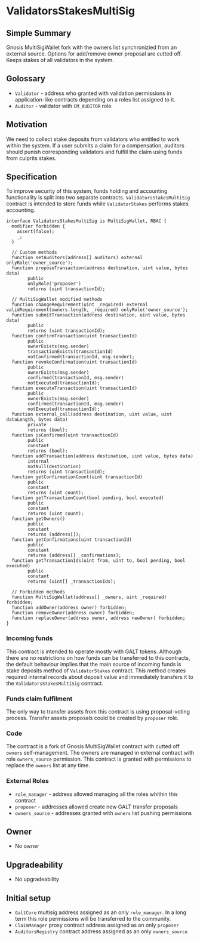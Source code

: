 # ValidatorsStakesMultiSig

## Simple Summary

Gnosis MultiSigWallet fork with the owners list synchronizied from an external source. Options for add/remove owner proposal
are cutted off. Keeps stakes of all validators in the system.

## Golossary
* `Validator` - address who granted with validation permissions in application-like contracts depending on a roles list assigned to it.
* `Auditor` - validator with `CM_AUDITOR` role.

## Motivation
We need to collect stake deposits from validators who entitled to work within the system. If a user submits a claim for a compensation, auditors should punish corresponding validators and fulfill the claim using funds from culprits stakes.

## Specification
To improve security of this system, funds holding and accounting functionality is split into two separate contracts. `ValidatorsStakesMultiSig` contract is intended to store funds while `ValidatorStakes` performs stakes accounting. 

```solidity
interface ValidatorsStakesMultiSig is MultiSigWallet, RBAC {
  modifier forbidden {
    assert(false);
    _;
  }

  // Custom methods
  function setAuditors(address[] auditors) external onlyRole('owner_source');
  function proposeTransaction(address destination, uint value, bytes data)
        public
        onlyRole('proposer')
        returns (uint transactionId);

  // MultiSigWallet modified methods
  function changeRequirement(uint _required) external validRequirement(owners.length, _required) onlyRole('owner_source');
  function submitTransaction(address destination, uint value, bytes data)
        public
        returns (uint transactionId);
  function confirmTransaction(uint transactionId)
        public
        ownerExists(msg.sender)
        transactionExists(transactionId)
        notConfirmed(transactionId, msg.sender);
  function revokeConfirmation(uint transactionId)
        public
        ownerExists(msg.sender)
        confirmed(transactionId, msg.sender)
        notExecuted(transactionId);
  function executeTransaction(uint transactionId)
        public
        ownerExists(msg.sender)
        confirmed(transactionId, msg.sender)
        notExecuted(transactionId);
  function external_call(address destination, uint value, uint dataLength, bytes data)
        private
        returns (bool);
  function isConfirmed(uint transactionId)
        public
        constant
        returns (bool);
  function addTransaction(address destination, uint value, bytes data)
        internal
        notNull(destination)
        returns (uint transactionId);
  function getConfirmationCount(uint transactionId)
        public
        constant
        returns (uint count);
  function getTransactionCount(bool pending, bool executed)
        public
        constant
        returns (uint count);
  function getOwners()
        public
        constant
        returns (address[]);
  function getConfirmations(uint transactionId)
        public
        constant
        returns (address[] _confirmations);
  function getTransactionIds(uint from, uint to, bool pending, bool executed)
        public
        constant
        returns (uint[] _transactionIds);
  
  // Forbidden methods
  function MultiSigWallet(address[] _owners, uint _required) forbidden;
  function addOwner(address owner) forbidden;
  function removeOwner(address owner) forbidden;
  function replaceOwner(address owner, address newOwner) forbidden;
}
```

### Incoming funds
This contract is intended to operate mostly with GALT tokens. Although there are no restrictions on how funds can be transferred to this contracts, the default behaviour implies that the main source of incoming funds is stake deposits method of `ValidatorStakes` contract. This method creates required internal records about deposit value and immediately transfers it to the `ValidatorsStakesMultiSig` contract.

### Funds claim fulfilment
The only way to transfer assets from this contract is using proposal-voting process. Transfer assets proposals could be created by `proposer` role.

### Code
The contract is a fork of Gnosis MultiSigWallet contract with cutted off `owners` self-management. The owners are managed in
external contract with role `owners_source` permission. This contract is granted with permissions to replace the `owners` list at any time.

### External Roles
* `role_manager` - address allowed managing all the roles whithin this contract
* `proposer` - addresses allowed create new GALT transfer proposals
* `owners_source` - addresses granted with `owners` list pushing permissions

## Owner
* No owner

## Upgradeability
* No upgradeability

## Initial setup
* `GaltCore` multisig address assigned as an only `role_manager`. In a long term this role permissions will be transferred to the community.
* `ClaimManager` proxy contract address assigned as an only `proposer`
* `AuditorsRegistry` contract address assigned as an only `owners_source`
